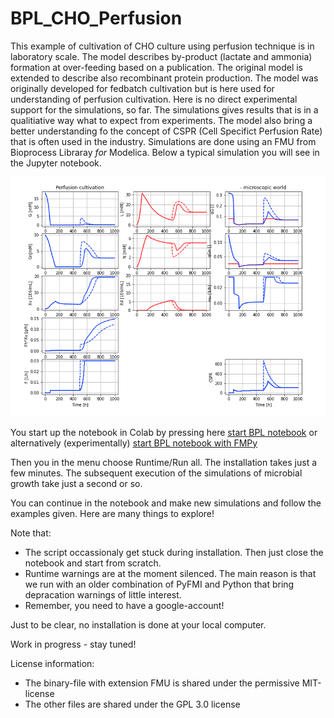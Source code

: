 # BPL_CHO_Perfusion

This example of cultivation of CHO culture using perfusion technique is in laboratory scale. The model describes by-product (lactate and ammonia) formation at over-feeding based on a publication. The original model is extended to describe also recombinant protein production. The model was originally developed for fedbatch cultivation but is here used for understanding of perfusion cultivation. Here is no direct experimental support for the simulations, so far. The simulations gives results that is in a qualitiative way what to expect from experiments. The model also bring a better understanding fo the concept of CSPR (Cell Specifict Perfusion Rate) that is often used in the industry. Simulations are done using an FMU from Bioprocess Libraray *for* Modelica. Below a typical simulation you will see in the Jupyter notebook.

![](Fig_BPL_CHO_Perfusion.png)

You start up the notebook in Colab by pressing here
[start BPL notebook](https://colab.research.google.com/github/janpeter19/BPL_CHO_Perfusion/blob/main/Notes_BPL_CHO_Perfusion_cspr_opennloop_colab.ipynb)
or alternatively (experimentally) 
[start BPL notebook with FMPy](https://colab.research.google.com/github/janpeter19/BPL_CHO_Perfusion/blob/main/Notes_BPL_CHO_Perfusion_cspr_opennloop_fmpy_colab.ipynb)

Then you in the menu choose Runtime/Run all. The installation takes just a few minutes. The subsequent execution of the simulations of microbial growth take just a second or so. 

You can continue in the notebook and make new simulations and follow the examples given. Here are many things to explore!

Note that:
* The script occassionaly get stuck during installation. Then just close the notebook and start from scratch.
* Runtime warnings are at the moment silenced. The main reason is that we run with an older combination of PyFMI and Python that bring depracation warnings of little interest. 
* Remember, you need to have a google-account!

Just to be clear, no installation is done at your local computer.

Work in progress - stay tuned!

License information:
* The binary-file with extension FMU is shared under the permissive MIT-license
* The other files are shared under the GPL 3.0 license

